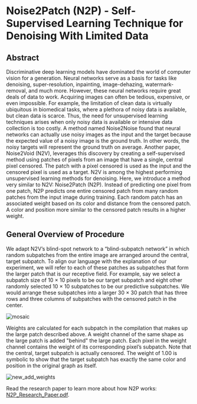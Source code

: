 # Noise2Patch (N2P) - Self-Supervised Learning Technique for Denoising With Limited Data

## Abstract

Discriminative deep learning models have dominated the world of computer vision for a generation. Neural networks serve as a basis for tasks like denoising,
super-resolution, inpainting, image-dehazing, watermark-removal, and much more.
However, these neural networks require great deals of data to work. Acquiring images can often be tedious, expensive, or even impossible. For example, the limitation
of clean data is virtually ubiquitous in biomedical tasks, where a plethora of noisy
data is available, but clean data is scarce. Thus, the need for unsupervised learning
techniques arises when only noisy data is available or intensive data collection is too
costly. A method named Noise2Noise found that neural networks can actually use
noisy images as the input and the target because the expected value of a noisy image
is the ground truth. In other words, the noisy targets will represent the ground
truth on average. Another paper, Noise2Void (N2V), leverages this discovery by
creating a self-supervised method using patches of pixels from an image that have a
single, central pixel censored. The patch with a pixel censored is used as the input
and the censored pixel is used as a target. N2V is among the highest performing
unsupervised learning methods for denoising. Here, we introduce a method very
similar to N2V: Noise2Patch (N2P). Instead of predicting one pixel from one patch,
N2P predicts one entire censored patch from many random patches from the input
image during training. Each random patch has an associated weight based on its
color and distance from the censored patch. A color and position more similar to
the censored patch results in a higher weight.

## General Overview of Procedure

We adapt N2V’s blind-spot network to a “blind-subpatch network” in which random
subpatches from the entire image are arranged around the central, target subpatch.
To align our language with the explanation of our experiment, we will refer to
each of these patches as subpatches that form the larger patch that is our receptive
field. For example, say we select a subpatch size of 10 × 10 pixels to be our target
subpatch and eight other randomly selected 10 × 10 subpatches to be our predictive
subpatches. We would arrange these subpatches into a larger 30 × 30 patch that has
three rows and three columns of subpatches with the censored patch in the center.

![mosaic](https://user-images.githubusercontent.com/65970260/165851215-3851fac2-470b-4037-a62c-0a52e69b93cc.png)

Weights are calculated for each subpatch in the compilation that makes up the
large patch described above. A weight channel of the same shape as the large
patch is added "behind" the large patch. Each pixel in the weight channel contains
the weight of its corresponding pixel’s subpatch. Note that the central, target subpatch is
actually censored. The weight of 1.00 is symbolic to show that the target subpatch
has exactly the same color and position in the original graph as itself.

![new_add_weights](https://user-images.githubusercontent.com/65970260/165851750-cb22d12b-47d6-4c1b-abaf-3d5cfd7399ed.png)

Read the research paper to learn more about how N2P works: [N2P_Research_Paper.pdf](https://github.com/jakezimm12/n2p-master/files/8586811/N2P_Research_Paper.pdf).


